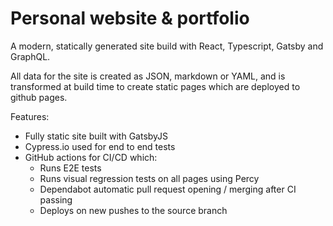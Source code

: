 # Personal website & portfolio

A modern, statically generated site build with React, Typescript, Gatsby and GraphQL.

All data for the site is created as JSON, markdown or YAML, and is transformed at build time to create static pages which are deployed to github pages.

Features:
- Fully static site built with GatsbyJS
- Cypress.io used for end to end tests
- GitHub actions for CI/CD which:
  - Runs E2E tests
  - Runs visual regression tests on all pages using Percy
  - Dependabot automatic pull request opening / merging after CI passing
  - Deploys on new pushes to the source branch
